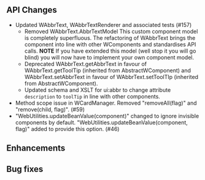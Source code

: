 ## API Changes
* Updated WAbbrText, WAbbrTextRenderer and associated tests (#157)
    * Removed WAbbrText.AbbrTextModel This custom component model is completely superfluous. The refactoring of WAbbrText brings the component into line with other WComponents and standardises API calls. **NOTE** If you have extended this model (well stop it you will go blind) you will now have to implement your own component model.
    * Deprecated WAbbrText.getAbbrText in favour of WAbbrText.getToolTip (inherited from AbstractWComponent) and WAbbrText.setAbbrText in favour of WAbbrText.setToolTIp (inherited from AbstractWComponent).
    * Updated schema and XSLT for ui:abbr to change attribute `description` to `toolTip` in line with other components.
* Method scope issue in WCardManager. Removed "removeAll(flag)" and "remove(child, flag)". (#59)
* "WebUtilities.updateBeanValue(component)" changed to ignore invisible components by default. "WebUtilities.updateBeanValue(component, flag)" added to provide this option. (#46)

## Enhancements

## Bug fixes
